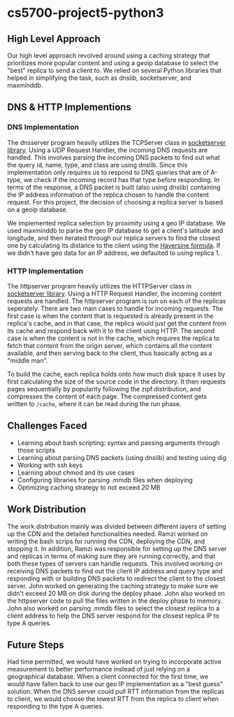 # cs5700-project5-python3

## High Level Approach
Our high level approach revolved around using a caching strategy that prioritizes more popular content and using a geoip database to select the "best" replica to send a client to. We relied on several Python libraries that helped in simplifying the task, such as dnslib, socketserver, and maxminddb. 

## DNS & HTTP Implementions
### DNS Implementation
The dnsserver program heavily utilizes the TCPServer class in [socketserver library](https://docs.python.org/3/library/socketserver.html#socketserver.TCPServer). Using a UDP Request Handler, the incoming DNS requests are handled. This involves parsing the incoming DNS packets to find out what the query id, name, type, and class are using dnslib. Since this implementation only requires us to respond to DNS queries that are of A-type, we check if the incoming record has that type before responding. In terms of the response, a DNS packet is built (also using dnslib) containing the IP address information of the replica chosen to handle the content request. For this project, the decision of choosing a replica server is based on a geoip database. 
 
We implemented replica selection by proximity using a geo IP database. We used maxminddb to parse the geo IP database to get a client's latitude and longitude, and then iterated through our replica servers to find the closest one by calculating its distance to the client using the [Haversine formula](https://www.movable-type.co.uk/scripts/latlong.html). If we didn't have geo data for an IP address, we defaulted to using replica 1.
 
### HTTP Implementation
The httpserver program heavily utilizes the HTTPServer class in [socketserver library](https://docs.python.org/3/library/http.server.html). Using a HTTP Request Handler, the incoming content requests are handled. The httpserver program is run on each of the replicas seperately. There are two main cases to handle for incoming requests. The first case is when the content that is requested is already present in the replica's cache, and in that case, the replica would just get the content from its cache and respond back with it to the client using HTTP. The second case is when the content is not in the cache, which requires the replica to fetch that content from the origin server, which contains all the content available, and then serving back to the client, thus basically acting as a "middle man".

To build the cache, each replica holds onto how much disk space it uses by first calculating the size of the source code in the directory. It then requests pages sequentially by popularity following the zipf distribution, and compresses the content of each page. The compressed content gets written to `/cache`, where it can be read during the run phase.

## Challenges Faced
- Learning about bash scripting: syntax and passing arguments through those scripts
- Learning about parsing DNS packets (using dnslib) and testing using dig
- Working with ssh keys
- Learning about chmod and its use cases
- Configuring libraries for parsing .mmdb files when deploying
- Optimizing caching strategy to not exceed 20 MB

## Work Distribution
The work distribution mainly was divided between different layers of setting up the CDN and the detailed functionalities needed. Ramzi worked on writing the bash scrips for running the CDN, deploying the CDN, and stopping it. In addition, Ramzi was responsible for setting up the DNS server and replicas in terms of making sure they are running correctly, and that both these types of servers can handle requests. This involved working on receiving DNS packets to find out the client IP address and query type and responding with or building DNS packets to redirect the client to the closest server. John worked on generating the caching strategy to make sure we didn't exceed 20 MB on disk during the deploy phase. John also worked on the httpserver code to pull the files written in the deploy phase to memory. John also worked on parsing .mmdb files to select the closest replica to a client address to help the DNS server respond for the closest replica IP to type A queries.

## Future Steps
Had time permitted, we would have worked on trying to incorporate active measurement to better performance instead of just relying on a geographical database. When a client connected for the first time, we would have fallen back to use our geo IP implementation as a "best guess" solution. When the DNS server could pull RTT information from the replicas to client, we would choose the lowest RTT from the replica to client when responding to the type A queries.
